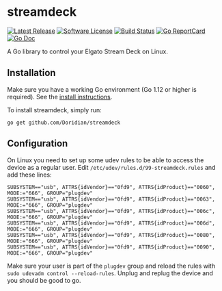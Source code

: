 # streamdeck

[![Latest Release](https://img.shields.io/github/release/Doridian/streamdeck.svg?style=for-the-badge)](https://github.com/Doridian/streamdeck/releases)
[![Software License](https://img.shields.io/badge/license-MIT-brightgreen.svg?style=for-the-badge)](/LICENSE)
[![Build Status](https://img.shields.io/github/workflow/status/Doridian/streamdeck/build?style=for-the-badge)](https://github.com/Doridian/streamdeck/actions)
[![Go ReportCard](https://goreportcard.com/badge/github.com/Doridian/streamdeck?style=for-the-badge)](https://goreportcard.com/report/Doridian/streamdeck)
[![Go Doc](https://img.shields.io/badge/godoc-reference-blue.svg?style=for-the-badge)](https://pkg.go.dev/github.com/Doridian/streamdeck)

A Go library to control your Elgato Stream Deck on Linux.

## Installation

Make sure you have a working Go environment (Go 1.12 or higher is required).
See the [install instructions](http://golang.org/doc/install.html).

To install streamdeck, simply run:

    go get github.com/Doridian/streamdeck

## Configuration

On Linux you need to set up some udev rules to be able to access the device as a
regular user. Edit `/etc/udev/rules.d/99-streamdeck.rules` and add these lines:

```
SUBSYSTEM=="usb", ATTRS{idVendor}=="0fd9", ATTRS{idProduct}=="0060", MODE:="666", GROUP="plugdev"
SUBSYSTEM=="usb", ATTRS{idVendor}=="0fd9", ATTRS{idProduct}=="0063", MODE:="666", GROUP="plugdev"
SUBSYSTEM=="usb", ATTRS{idVendor}=="0fd9", ATTRS{idProduct}=="006c", MODE:="666", GROUP="plugdev"
SUBSYSTEM=="usb", ATTRS{idVendor}=="0fd9", ATTRS{idProduct}=="006d", MODE:="666", GROUP="plugdev"
SUBSYSTEM=="usb", ATTRS{idVendor}=="0fd9", ATTRS{idProduct}=="0080", MODE:="666", GROUP="plugdev"
SUBSYSTEM=="usb", ATTRS{idVendor}=="0fd9", ATTRS{idProduct}=="0090", MODE:="666", GROUP="plugdev"
```

Make sure your user is part of the `plugdev` group and reload the rules with
`sudo udevadm control --reload-rules`. Unplug and replug the device and you
should be good to go.
